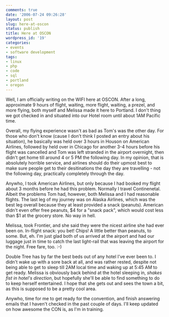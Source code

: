 ```yaml
---
comments: true
date: '2006-07-24 09:26:28'
layout: post
slug: here-at-oscon
status: publish
title: Here at OSCON
wordpress_id: '19'
categories:
- events
- software development
tags:
- linux
- php
- code
- sql
- portland
- oregon
---
```


Well, I am officially writing on the WIFI here at OSCON. After a long, approximate 9 hours of flight, waiting, more flight, waiting, a prezel, and more flying, both myself and Melissa made it here to Portland. I don't thing we got checked in and situated into our Hotel room until about 1AM Pacific time. 

Overall, my flying experience wasn't as bad as Tom's was the other day. For those who don't know (cause I don't think I posted an entry about his situation), he basically was held over 3 hours in Houson on American Airlines, followed by held over in Chicago for another 3-4 hours before his flight was cancelled and Tom was left stranded in the airport overnight, then didn't get home till around 4 or 5 PM the following day. In my opinion, that is absolutely horrible service, and airlines should do their upmost best to make sure people get to their desitinations the day they are travelling - not the following day, practically completely through the day. 

Anywho, I took American Airlines, but only because I had booked my flight about 3 months before he had this problem. Normally I travel Continenetal. Albeit the problems Tom had, however, both Melissa and I had reasonable flights. The last leg of my journey was on Alaska Airlines, which was the best leg overall because they at least provided a snack (peanuts). American didn't even offer free peanuts, $4 for a "snack pack", which would cost less than $1 at the grocery store. No way in hell. 

Melissa, took Frontier, and she said they were the nicest airline she had ever been on. In-flight snack: you bet! Chips! A little better than peanuts, to some. But, eh. I'm just glad both of us arrived at the airport and had our luggage just in time to catch the last light-rail that was leaving the airport for the night. Free fare, too. :-)

Double Tree has by far the best beds out of any hotel I've ever been to. I didn't wake up with a sore back at all, and was rather rested, despite not being able to get to sleep till 2AM local time and waking up at 5:45 AM to get ready. Melissa is obviously back behind at the hotel sleeping in, *shakes fist in hotel's direction*, but hopefully she'll be able to find something to do to keep herself entertained. I hope that she gets out and sees the town a bit, as this is supposed to be a pretty cool area. 

Anywho, time for me to get ready for the convention, and finish answering emails that I haven't checked in the past couple of days. I'll keep updated on how awesome the CON is, as I'm in training.
